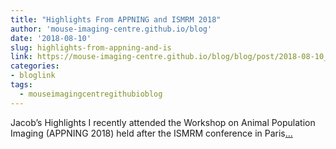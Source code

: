 ```yaml
---
title: "Highlights From APPNING and ISMRM 2018"
author: 'mouse-imaging-centre.github.io/blog'
date: '2018-08-10'
slug: highlights-from-appning-and-is
link: https://mouse-imaging-centre.github.io/blog/blog/post/2018-08-10_ismrm-highlights/
categories:
- bloglink
tags:
  - mouseimagingcentregithubioblog
---
```


Jacob’s Highlights I recently attended the Workshop on Animal Population Imaging (APPNING 2018) held after the ISMRM conference in Paris[... <i class="fas fa-external-link-alt"></i>](https://mouse-imaging-centre.github.io/blog/blog/post/2018-08-10_ismrm-highlights/)

